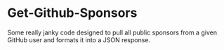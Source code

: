 # Get-Github-Sponsors
Some really janky code designed to pull all public sponsors from a given GitHub user and formats it into a JSON response.
